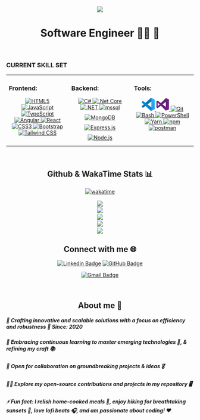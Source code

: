 <div align="center">
  <img src="https://rishavanand.github.io/static/images/greetings.gif" align="center" style="width:28%" />
</div>  

# <div align="center">Software Engineer 👨‍💻 🚀</div>   
<br/>  

### CURRENT SKILL SET            
<table>
 <tr>
  <td valign="top" width="33%">
  
   ### Frontend: 
   <div align="center"> 
     <a href="https://en.wikipedia.org/wiki/HTML5" target="_blank">
       <img src="https://profilinator.rishav.dev/skills-assets/html5-original-wordmark.svg" alt="HTML5" height="42" />
     </a>       
     <a href="https://www.javascript.com/" target="_blank">
       <img src="https://profilinator.rishav.dev/skills-assets/javascript-original.svg" alt="JavaScript" height="35" />
     </a>  
     <a href="https://www.typescriptlang.org/" target="_blank">
       <img src="https://profilinator.rishav.dev/skills-assets/typescript-original.svg" alt="TypeScript" height="35" />
     </a>  
     <a href="https://angular.io/" target="_blank">
       <img src="https://profilinator.rishav.dev/skills-assets/angularjs-original.svg" alt="Angular" height="35" />
     </a>  
     <a href="https://reactjs.org/" target="_blank">
       <img src="https://profilinator.rishav.dev/skills-assets/react-original-wordmark.svg" alt="React" height="35" /> 
     </a> 
<!--      <a href="https://jquery.com/" target="_blank">
       <img src="https://profilinator.rishav.dev/skills-assets/jquery.png" alt="jQuery" height="35" />
     </a>   -->
      <a href="https://www.w3schools.com/css/" target="_blank">
       <img src="https://profilinator.rishav.dev/skills-assets/css3-original-wordmark.svg" alt="CSS3" height="42" />
     </a> 
     <a href="https://getbootstrap.com/docs/3.4/javascript/" target="_blank">
       <img src="https://profilinator.rishav.dev/skills-assets/bootstrap-plain.svg" alt="Bootstrap" height="35" />
     </a>  
<!--      <a href="https://sass-lang.com/" target="_blank">
       <img src="https://profilinator.rishav.dev/skills-assets/sass-original.svg" alt="Sass" height="33" />
     </a>  -->
     <a href="https://www.tailwindcss.com/" target="_blank">
       <img src="https://profilinator.rishav.dev/skills-assets/tailwindcss.svg" alt="Tailwind CSS" height="35" />
     </a>  
   </div>
  </td><td valign="top" width="33%">  
    
  ### Backend:    
  <div align="center">
    <a href="https://docs.microsoft.com/en-us/dotnet/csharp/" target="_blank">
      <img src="https://profilinator.rishav.dev/skills-assets/csharp-original.svg" alt="C#" height="40" />
    </a>  
    <a href="https://dotnet.microsoft.com/download" target="_blank">
      <img src="https://profilinator.rishav.dev/skills-assets/dotnetcore.png" alt=".Net Core" height="40" />
    </a>  
    <a href="https://dotnet.microsoft.com/download/dotnet-framework" target="_blank">
      <img src="https://profilinator.rishav.dev/skills-assets/dot-net-original-wordmark.svg" alt=".NET" height="40" />
    </a>  
    <a href="https://www.microsoft.com/en-us/sql-server" target="_blank" rel="noreferrer">
      <img src="https://www.svgrepo.com/show/303229/microsoft-sql-server-logo.svg" alt="mssql" height="40" />  
    </a>  
    <a href="https://www.mongodb.com/" target="_blank"><img style="margin: 10px" src="https://profilinator.rishav.dev/skills-assets/mongodb-original-wordmark.svg" alt="MongoDB" height="35" />
  </a>  
<a href="https://expressjs.com/" target="_blank"><img style="margin: 10px, background-color: #fffafa" src="https://profilinator.rishav.dev/skills-assets/express-original-wordmark.svg" alt="Express.js" height="45" />
  </a>  
  <a href="https://nodejs.org/" target="_blank"><img style="margin: 10px" src="https://profilinator.rishav.dev/skills-assets/nodejs-original-wordmark.svg" alt="Node.js" height="45" />
  </a> 
 </div>
</td><td valign="top" width="33%">
    
   ### Tools:  
   <div align="center">  
     <a href="https://code.visualstudio.com/" target="_blank">
        <img src="https://github.com/devicons/devicon/blob/master/icons/vscode/vscode-original.svg" alt="VSCode" height="35" />
     </a>
     <a href="https://visualstudio.microsoft.com/" target="_blank">
        <img src="https://github.com/devicons/devicon/blob/master/icons/visualstudio/visualstudio-plain.svg" alt="VisualStudio" height="35" />
     </a>  
     <a href="https://github.com/" target="_blank">
        <img src="https://profilinator.rishav.dev/skills-assets/git-scm-icon.svg" alt="Git" height="35" />
     </a>
     <a href="https://www.gnu.org/software/bash/" target="_blank">
        <img src="https://profilinator.rishav.dev/skills-assets/gnu_bash-icon.svg" alt="Bash" height="40" /> 
     </a>
     <a href="https://docs.microsoft.com/en-us/powershell/" target="_blank">
       <img src="https://profilinator.rishav.dev/skills-assets/powershell.png" alt="PowerShell" height="40" />
     </a>
      <a href="https://yarnpkg.com/" target="_blank">
    <img src="https://www.vectorlogo.zone/logos/yarnpkg/yarnpkg-icon.svg" alt="Yarn" height="35" />
  </a> 
      <a href="https://www.npmjs.com/" target="_blank">
  <img src="https://www.vectorlogo.zone/logos/npmjs/npmjs-icon.svg" alt="npm" height="35" />
  </a> 
     <a href="https://postman.com" target="_blank" rel="noreferrer">
       <img src="https://www.vectorlogo.zone/logos/getpostman/getpostman-icon.svg" alt="postman" height="35"/>
     </a>
   </div>
  </td>
 </tr>
</table>  
<br/>  

## <div align="center">Github & WakaTime Stats 📊</div>   
<div align="center">
  
<!--  ![](https://komarev.com/ghpvc/?username=TorresjDev&style=plastic&color=blueviolet) -->
 [![wakatime](https://wakatime.com/badge/user/aa8a1d84-7093-434e-b5c0-0e1a0b8be2e4.svg?style=plastic&color=blueviolet)](https://wakatime.com/@aa8a1d84-7093-434e-b5c0-0e1a0b8be2e4)

   <img align="center" src="https://github-profile-trophy.vercel.app/?username=TorresjDev&theme=tokyonight&no-frame=true" />
  <br/>
  <a href="https://github.com/anuraghazra/github-readme-stats">
    <img align="center" src="https://github-readme-stats.vercel.app/api/top-langs/?username=TorresjDev&layout=compact&theme=tokyonight&hide_border=true" />
  </a>
  <br/>
  <img align="center" src="https://github-readme-stats.vercel.app/api?username=TorresjDev&show_icons=true&theme=tokyonight&count_private=true&hide_border=true&hide=contribs"/> 
  <br/> 
  <img align="center" src="https://github-readme-streak-stats.herokuapp.com/?user=TorresjDev&theme=tokyonight&hide_border=true" />
  <br/>
  <img align="center" src="https://github-readme-stats.vercel.app/api/wakatime?username=@@Jtorres&compact=True&theme=tokyonight&hide_border=true"/>
  
</div>  

## <div align="center"> Connect with me 🌐</div>   
<div align="center">

  [![Linkedin Badge](https://img.shields.io/badge/-@torresdev-0e76a8?style=social&logoColor=9cf&logo=linkedin&logoColor=white)](https://www.linkedin.com/in/torresdev/)
  [![GitHub Badge](https://img.shields.io/badge/-@TorresjDev-0e76a8?style=social&logoColor=black&logo=github)](https://www.github.com/TorresjDev)

  [![Gmail Badge](https://img.shields.io/badge/-j.torres3.dev@gmail.com-c0392b?style=social&logoColor=c0392b&logo=gmail)](mailto:j.torres3.dev@gmail.com)

</div>  

<br/>

## <div align="center"> About me 📝</div>   

##### 🧰 Crafting innovative and scalable solutions with a focus on efficiency and robustness 💫 Since: 2020
##### 🌱 Embracing continuous learning to master emerging technologies 💾, & refining my craft 📚
##### 🤝 Open for collaboration on groundbreaking projects & ideas 🎖️
##### 👨‍💻 Explore my open-source contributions and projects in my repository 🖥️
##### ⚡ Fun fact: I relish home-cooked meals 🍴, enjoy hiking for breathtaking sunsets 🌄, love lofi beats 🎧, and am passionate about coding! ❤️

